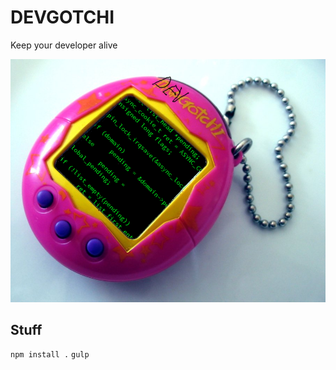 # DEVGOTCHI

Keep your developer alive

![demo](https://raw.githubusercontent.com/fhacktory/devgotchi/master/assets/demo.png)

## Stuff

`npm install .`
`gulp`
